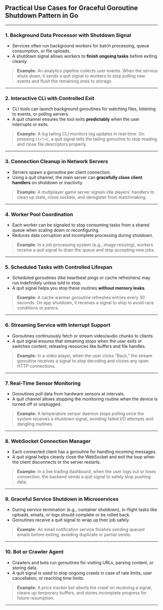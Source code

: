 ## Practical Use Cases for Graceful Goroutine Shutdown Pattern in Go

---

### 1. **Background Data Processor with Shutdown Signal**

* Services often run background workers for batch processing, queue consumption, or file uploads.
* A shutdown signal allows workers to **finish ongoing tasks** before exiting cleanly.

> **Example:** An analytics pipeline collects user events. When the service shuts down, it sends a quit signal to workers to stop pulling new events and flush the remaining ones to storage.

---

### 2. **Interactive CLI with Controlled Exit**

* CLI tools can launch background goroutines for watching files, listening to events, or polling servers.
* A quit channel ensures the tool exits **predictably** when the user interrupts or exits.

> **Example:** A log tailing CLI monitors log updates in real-time. On pressing `Ctrl+C`, a quit signal tells the tailing goroutine to stop reading and close file descriptors properly.

---

### 3. **Connection Cleanup in Network Servers**

* Servers spawn a goroutine per client connection.
* Using a quit channel, the main server can **gracefully close client handlers** on shutdown or inactivity.

> **Example:** A multiplayer game server signals idle players' handlers to clean up state, close sockets, and deregister from matchmaking.

---

### 4. **Worker Pool Coordination**

* Each worker can be signaled to stop consuming tasks from a shared queue when scaling down or reconfiguring.
* Reduces data corruption and incomplete processing during shutdown.

> **Example:** In a job processing system (e.g., image resizing), workers receive a quit signal to drain the queue and stop accepting new jobs.

---

### 5. **Scheduled Tasks with Controlled Lifespan**

* Scheduled goroutines (like heartbeat pings or cache refreshers) may run indefinitely unless told to stop.
* A quit signal helps you stop these routines **without memory leaks**.

> **Example:** A cache warmer goroutine refreshes entries every 30 seconds. On app shutdown, it receives a signal to stop to avoid race conditions or panics.

---

### 6. **Streaming Service with Interrupt Support**

* Goroutines continuously fetch or stream video/audio chunks to clients.
* A quit signal ensures that streaming stops when the user exits or switches content, releasing resources like buffers and file handles.

> **Example:** In a video player, when the user clicks “Back,” the stream goroutine receives a signal to stop decoding and closes any open HTTP connections.

---

### 7. **Real-Time Sensor Monitoring**

* Goroutines poll data from hardware sensors at intervals.
* A quit channel allows stopping the monitoring routine when the device is turned off or unplugged.

> **Example:** A temperature sensor daemon stops polling once the system receives a shutdown signal, avoiding failed I/O attempts and dangling routines.

---

### 8. **WebSocket Connection Manager**

* Each connected client has a goroutine for handling incoming messages.
* A quit signal helps cleanly close the WebSocket and exit the loop when the client disconnects or the server restarts.

> **Example:** In a live trading dashboard, when the user logs out or loses connection, the backend sends a quit signal to safely stop pushing data.

---

### 9. **Graceful Service Shutdown in Microservices**

* During service termination (e.g., container shutdown), in-flight tasks like uploads, emails, or logs should complete or be rolled back.
* Goroutines receive a quit signal to wrap up their job safely.

> **Example:** An email notification service finishes sending queued emails before exiting, avoiding duplicate or partial sends.

---

### 10. **Bot or Crawler Agent**

* Crawlers and bots run goroutines for visiting URLs, parsing content, or storing data.
* A quit signal is used to stop ongoing crawls in case of rate limits, user cancellation, or reaching time limits.

> **Example:** A price tracker bot aborts the crawl on receiving a signal, cleans up temporary buffers, and stores incomplete progress for future resumption.

---